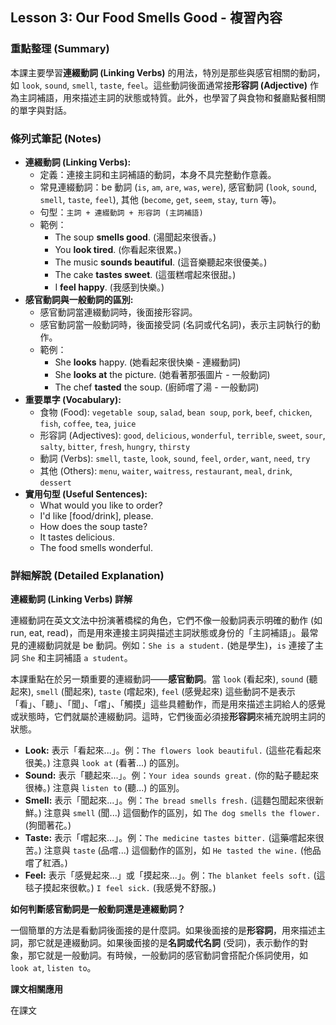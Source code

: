 ## Lesson 3: Our Food Smells Good - 複習內容

### 重點整理 (Summary)

本課主要學習**連綴動詞 (Linking Verbs)** 的用法，特別是那些與感官相關的動詞，如 `look`, `sound`, `smell`, `taste`, `feel`。這些動詞後面通常接**形容詞 (Adjective)** 作為主詞補語，用來描述主詞的狀態或特質。此外，也學習了與食物和餐廳點餐相關的單字與對話。

### 條列式筆記 (Notes)

*   **連綴動詞 (Linking Verbs):**
    *   定義：連接主詞和主詞補語的動詞，本身不具完整動作意義。
    *   常見連綴動詞：be 動詞 (`is`, `am`, `are`, `was`, `were`), 感官動詞 (`look`, `sound`, `smell`, `taste`, `feel`), 其他 (`become`, `get`, `seem`, `stay`, `turn` 等)。
    *   句型：`主詞 + 連綴動詞 + 形容詞 (主詞補語)`
    *   範例：
        *   The soup **smells good**. (湯聞起來很香。)
        *   You **look tired**. (你看起來很累。)
        *   The music **sounds beautiful**. (這音樂聽起來很優美。)
        *   The cake **tastes sweet**. (這蛋糕嚐起來很甜。)
        *   I **feel happy**. (我感到快樂。)
*   **感官動詞與一般動詞的區別:**
    *   感官動詞當連綴動詞時，後面接形容詞。
    *   感官動詞當一般動詞時，後面接受詞 (名詞或代名詞)，表示主詞執行的動作。
    *   範例：
        *   She **looks** happy. (她看起來很快樂 - 連綴動詞)
        *   She **looks at** the picture. (她看著那張圖片 - 一般動詞)
        *   The chef **tasted** the soup. (廚師嚐了湯 - 一般動詞)
*   **重要單字 (Vocabulary):**
    *   食物 (Food): `vegetable soup`, `salad`, `bean soup`, `pork`, `beef`, `chicken`, `fish`, `coffee`, `tea`, `juice`
    *   形容詞 (Adjectives): `good`, `delicious`, `wonderful`, `terrible`, `sweet`, `sour`, `salty`, `bitter`, `fresh`, `hungry`, `thirsty`
    *   動詞 (Verbs): `smell`, `taste`, `look`, `sound`, `feel`, `order`, `want`, `need`, `try`
    *   其他 (Others): `menu`, `waiter`, `waitress`, `restaurant`, `meal`, `drink`, `dessert`
*   **實用句型 (Useful Sentences):**
    *   What would you like to order?
    *   I'd like [food/drink], please.
    *   How does the soup taste?
    *   It tastes delicious.
    *   The food smells wonderful.

### 詳細解說 (Detailed Explanation)

**連綴動詞 (Linking Verbs) 詳解**

連綴動詞在英文文法中扮演著橋樑的角色，它們不像一般動詞表示明確的動作 (如 run, eat, read)，而是用來連接主詞與描述主詞狀態或身份的「主詞補語」。最常見的連綴動詞就是 be 動詞。例如：`She is a student.` (她是學生)，`is` 連接了主詞 `She` 和主詞補語 `a student`。

本課重點在於另一類重要的連綴動詞——**感官動詞**。當 `look` (看起來), `sound` (聽起來), `smell` (聞起來), `taste` (嚐起來), `feel` (感覺起來) 這些動詞不是表示「看」、「聽」、「聞」、「嚐」、「觸摸」這些具體動作，而是用來描述主詞給人的感覺或狀態時，它們就屬於連綴動詞。這時，它們後面必須接**形容詞**來補充說明主詞的狀態。

*   **Look:** 表示「看起來...」。例：`The flowers look beautiful.` (這些花看起來很美。) 注意與 `look at` (看著...) 的區別。
*   **Sound:** 表示「聽起來...」。例：`Your idea sounds great.` (你的點子聽起來很棒。) 注意與 `listen to` (聽...) 的區別。
*   **Smell:** 表示「聞起來...」。例：`The bread smells fresh.` (這麵包聞起來很新鮮。) 注意與 `smell` (聞...) 這個動作的區別，如 `The dog smells the flower.` (狗聞著花。)
*   **Taste:** 表示「嚐起來...」。例：`The medicine tastes bitter.` (這藥嚐起來很苦。) 注意與 `taste` (品嚐...) 這個動作的區別，如 `He tasted the wine.` (他品嚐了紅酒。)
*   **Feel:** 表示「感覺起來...」或「摸起來...」。例：`The blanket feels soft.` (這毯子摸起來很軟。) `I feel sick.` (我感覺不舒服。)

**如何判斷感官動詞是一般動詞還是連綴動詞？**

一個簡單的方法是看動詞後面接的是什麼詞。如果後面接的是**形容詞**，用來描述主詞，那它就是連綴動詞。如果後面接的是**名詞或代名詞** (受詞)，表示動作的對象，那它就是一般動詞。有時候，一般動詞的感官動詞會搭配介係詞使用，如 `look at`, `listen to`。

**課文相關應用**

在課文 
